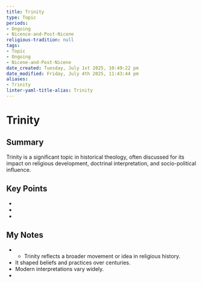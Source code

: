```yaml
---
title: Trinity
type: Topic
periods:
- Ongoing
- Nicence-and-Post-Nicene
religious-tradition: null
tags:
- Topic
- Ongoing
- Nicene-and-Post-Nicene
date_created: Tuesday, July 1st 2025, 10:49:22 pm
date_modified: Friday, July 4th 2025, 11:43:44 pm
aliases:
- Trinity
linter-yaml-title-alias: Trinity
---
```


# Trinity

## Summary
Trinity is a significant topic in historical theology, often discussed for its impact on religious development, doctrinal interpretation, and socio-political influence.

## Key Points
- 
- 
- 

## My Notes
- - Trinity reflects a broader movement or idea in religious history.
- It shaped beliefs and practices over centuries.
- Modern interpretations vary widely.
- 